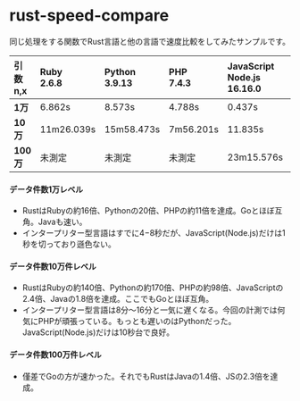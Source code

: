 # rust-speed-compare
同じ処理をする関数でRust言語と他の言語で速度比較をしてみたサンプルです。


|引数n,x|Ruby<br/>2.6.8|Python<br/>3.9.13|PHP<br/>7.4.3|JavaScript<br>Node.js 16.16.0|Java<br/>18.0.2|Go<br/>1.18|Rust<br/>1.62.1|
|:---|:---|:---|:---|:---|:---|:---|:---|
|**1万**|6.862s|8.573s|4.788s|0.437s|0.222s|0.544s|0.423s|
|**10万**|11m26.039s|15m58.473s|7m56.201s|11.835s|8.516s|4.706s|4.866s|
|**100万**|未測定|未測定|未測定|23m15.576s|14m22.989s|10m5.680s |10m13.068s|

#### データ件数1万レベル
- RustはRubyの約16倍、Pythonの20倍、PHPの約11倍を達成。Goとほぼ互角。Javaも速い。
- インタープリター型言語はすでに4−8秒だが、JavaScript(Node.js)だけは1秒を切っており遜色ない。

#### データ件数10万件レベル
- RustはRubyの約140倍、Pythonの約170倍、PHPの約98倍、JavaScriptの2.4倍、Javaの1.8倍を達成。ここでもGoとほぼ互角。
- インタープリター型言語は8分〜16分と一気に遅くなる。今回の計測では何気にPHPが頑張っている。もっとも遅いのはPythonだった。JavaScript(Node.js)だけは10秒台で良好。

#### データ件数100万件レベル
- 僅差でGoの方が速かった。それでもRustはJavaの1.4倍、JSの2.3倍を達成。